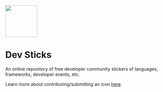 <img src="https://i.ibb.co/yhTVK3Z/Screen-Shot-2020-12-06-at-8-29-02-PM.png" height="100"/>

# Dev Sticks

An online repository of free developer community stickers of languages, frameworks, developer events, etc.

Learn more about contributing/submitting an icon [here]().
